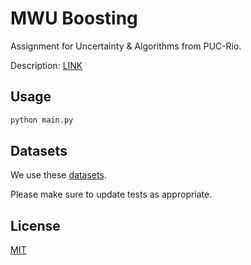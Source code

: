 # MWU Boosting

Assignment for Uncertainty & Algorithms from PUC-Rio.

Description:
[LINK](http://www-di.inf.puc-rio.br/~mmolinaro/algInc19-1/trabalho1.pdf)


## Usage

```python
python main.py
```

## Datasets
We use these [datasets](https://pjreddie.com/projects/mnist-in-csv/). 

Please make sure to update tests as appropriate.

## License
[MIT](https://choosealicense.com/licenses/mit/)